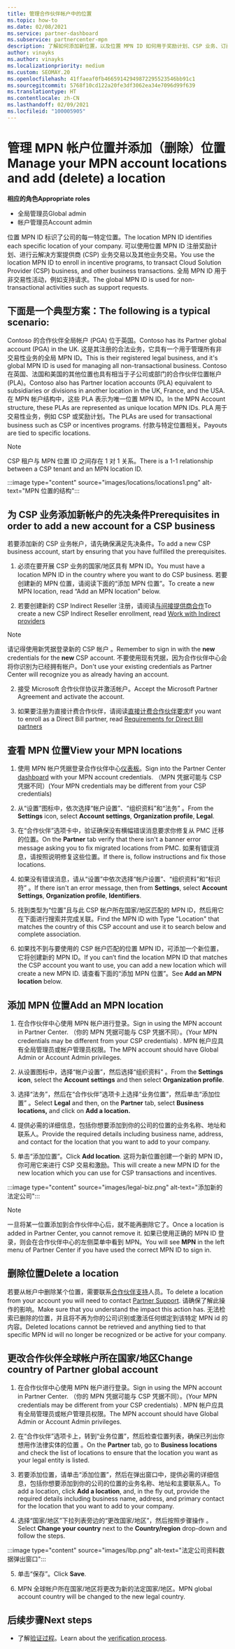 ```yaml
---
title: 管理合作伙伴帐户中的位置
ms.topic: how-to
ms.date: 02/08/2021
ms.service: partner-dashboard
ms.subservice: partnercenter-mpn
description: 了解如何添加新位置，以及位置 MPN ID 如何用于奖励计划、CSP 业务、订阅和其他交易。
author: vinayks
ms.author: vinayks
ms.localizationpriority: medium
ms.custom: SEOMAY.20
ms.openlocfilehash: 41ffaeaf0fb46659142949872295523546bb91c1
ms.sourcegitcommit: 5768f10cd122a20fe3df3062ea34e7096d99f639
ms.translationtype: HT
ms.contentlocale: zh-CN
ms.lasthandoff: 02/09/2021
ms.locfileid: "100005905"
---
```

# <a name="manage-your-mpn-account-locations-and-add-delete-a-location"></a><span data-ttu-id="43f0b-103">管理 MPN 帐户位置并添加（删除）位置</span><span class="sxs-lookup"><span data-stu-id="43f0b-103">Manage your MPN account locations and add (delete) a location</span></span>


<span data-ttu-id="43f0b-104">**相应的角色**</span><span class="sxs-lookup"><span data-stu-id="43f0b-104">**Appropriate roles**</span></span>

- <span data-ttu-id="43f0b-105">全局管理员</span><span class="sxs-lookup"><span data-stu-id="43f0b-105">Global admin</span></span>
- <span data-ttu-id="43f0b-106">帐户管理员</span><span class="sxs-lookup"><span data-stu-id="43f0b-106">Account admin</span></span>

<span data-ttu-id="43f0b-107">位置 MPN ID 标识了公司的每一特定位置。</span><span class="sxs-lookup"><span data-stu-id="43f0b-107">The location MPN ID identifies each specific location of your company.</span></span> <span data-ttu-id="43f0b-108">可以使用位置 MPN ID 注册奖励计划、进行云解决方案提供商 (CSP) 业务交易以及其他业务交易。</span><span class="sxs-lookup"><span data-stu-id="43f0b-108">You use the location MPN ID to enroll in incentive programs, to transact Cloud Solution Provider (CSP) business, and other business transactions.</span></span> <span data-ttu-id="43f0b-109">全局 MPN ID 用于非交易性活动，例如支持请求。</span><span class="sxs-lookup"><span data-stu-id="43f0b-109">The global MPN ID is used for non-transactional activities such as support requests.</span></span>

## <a name="the-following-is-a-typical-scenario"></a><span data-ttu-id="43f0b-110">下面是一个典型方案：</span><span class="sxs-lookup"><span data-stu-id="43f0b-110">The following is a typical scenario:</span></span>

<span data-ttu-id="43f0b-111">Contoso 的合作伙伴全局帐户 (PGA) 位于英国。</span><span class="sxs-lookup"><span data-stu-id="43f0b-111">Contoso has its Partner global account (PGA) in the UK.</span></span> <span data-ttu-id="43f0b-112">这是其注册的合法业务，它具有一个用于管理所有非交易性业务的全局 MPN ID。</span><span class="sxs-lookup"><span data-stu-id="43f0b-112">This is their registered legal business, and it's global MPN ID is used for managing all non-transactional business.</span></span> <span data-ttu-id="43f0b-113">Contoso 在英国、法国和美国的其他位置也具有相当于子公司或部门的合作伙伴位置帐户 (PLA)。</span><span class="sxs-lookup"><span data-stu-id="43f0b-113">Contoso also has Partner location accounts (PLA) equivalent to subsidiaries or divisions in another location in the UK, France, and the USA.</span></span> <span data-ttu-id="43f0b-114">在 MPN 帐户结构中，这些 PLA 表示为唯一位置 MPN ID。</span><span class="sxs-lookup"><span data-stu-id="43f0b-114">In the MPN Account structure, these PLAs are represented as unique location MPN IDs.</span></span> <span data-ttu-id="43f0b-115">PLA 用于交易性业务，例如 CSP 或奖励计划。</span><span class="sxs-lookup"><span data-stu-id="43f0b-115">The PLAs are used for transactional business such as CSP or incentives programs.</span></span> <span data-ttu-id="43f0b-116">付款与特定位置相关。</span><span class="sxs-lookup"><span data-stu-id="43f0b-116">Payouts are tied to specific locations.</span></span> 

>[!NOTE]
><span data-ttu-id="43f0b-117">CSP 租户与 MPN 位置 ID 之间存在 1 对 1 关系。</span><span class="sxs-lookup"><span data-stu-id="43f0b-117">There is a 1-1 relationship between a CSP tenant and an MPN location ID.</span></span>

:::image type="content" source="images/locations/locations1.png" alt-text="MPN 位置的结构":::

## <a name="prerequisites-in-order-to-add-a-new-account-for-a-csp-business"></a><span data-ttu-id="43f0b-119">为 CSP 业务添加新帐户的先决条件</span><span class="sxs-lookup"><span data-stu-id="43f0b-119">Prerequisites in order to add a new account for a CSP business</span></span>

<span data-ttu-id="43f0b-120">若要添加新的 CSP 业务帐户，请先确保满足先决条件。</span><span class="sxs-lookup"><span data-stu-id="43f0b-120">To add a new CSP business account, start by ensuring that you have fulfilled the prerequisites.</span></span>

1. <span data-ttu-id="43f0b-121">必须在要开展 CSP 业务的国家/地区具有 MPN ID。</span><span class="sxs-lookup"><span data-stu-id="43f0b-121">You must have a location MPN ID in the country where you want to do CSP business.</span></span> <span data-ttu-id="43f0b-122">若要创建新的 MPN 位置，请阅读下面的“添加 MPN 位置”。</span><span class="sxs-lookup"><span data-stu-id="43f0b-122">To create a new MPN location, read “Add an MPN location” below.</span></span>
  
1. <span data-ttu-id="43f0b-123">若要创建新的 CSP Indirect Reseller 注册，请阅读[与间接提供商合作](indirect-reseller-tasks-in-partner-center.md#get-started)</span><span class="sxs-lookup"><span data-stu-id="43f0b-123">To create a new CSP Indirect Reseller enrollment, read [Work with Indirect providers](indirect-reseller-tasks-in-partner-center.md#get-started)</span></span> 

>[!NOTE] 
 ><span data-ttu-id="43f0b-124">请记得使用新凭据登录新的 CSP 帐户 。</span><span class="sxs-lookup"><span data-stu-id="43f0b-124">Remember to sign in with the **new** credentials for the **new** CSP account.</span></span> <span data-ttu-id="43f0b-125">不要使用现有凭据，因为合作伙伴中心会将你识别为已经拥有帐户。</span><span class="sxs-lookup"><span data-stu-id="43f0b-125">Don't use your existing credentials as Partner Center will recognize you as already having an account.</span></span>

2. <span data-ttu-id="43f0b-126">接受 Microsoft 合作伙伴协议并激活帐户。</span><span class="sxs-lookup"><span data-stu-id="43f0b-126">Accept the Microsoft Partner Agreement and activate the account.</span></span>

1. <span data-ttu-id="43f0b-127">如果要注册为直接计费合作伙伴，请阅读[直接计费合作伙伴要求](direct-partner-new-requirements.md)</span><span class="sxs-lookup"><span data-stu-id="43f0b-127">If you want to enroll as a Direct Bill partner, read [Requirements for Direct Bill partners](direct-partner-new-requirements.md)</span></span>

## <a name="view-your-mpn-locations"></a><span data-ttu-id="43f0b-128">查看 MPN 位置</span><span class="sxs-lookup"><span data-stu-id="43f0b-128">View your MPN locations</span></span>

1. <span data-ttu-id="43f0b-129">使用 MPN 帐户凭据登录合作伙伴中心[仪表板](https://partner.microsoft.com/dashboard/home)。</span><span class="sxs-lookup"><span data-stu-id="43f0b-129">Sign into the Partner Center [dashboard](https://partner.microsoft.com/dashboard/home) with your MPN account credentials.</span></span> <span data-ttu-id="43f0b-130">（MPN 凭据可能与 CSP 凭据不同）</span><span class="sxs-lookup"><span data-stu-id="43f0b-130">(Your MPN credentials may be different from your CSP credentials)</span></span> 
 
1. <span data-ttu-id="43f0b-131">从“设置”图标中，依次选择“帐户设置”、“组织资料”和“法务”   。</span><span class="sxs-lookup"><span data-stu-id="43f0b-131">From the **Settings** icon, select **Account settings**, **Organization profile**, **Legal**.</span></span> 

1. <span data-ttu-id="43f0b-132">在“合作伙伴”选项卡中，验证确保没有横幅错误消息要求你修复从 PMC 迁移的位置。</span><span class="sxs-lookup"><span data-stu-id="43f0b-132">On the **Partner** tab verify that there isn't a banner error message asking you to fix migrated locations from PMC.</span></span> <span data-ttu-id="43f0b-133">如果有错误消息，请按照说明修复这些位置。</span><span class="sxs-lookup"><span data-stu-id="43f0b-133">If there is, follow instructions and fix those locations.</span></span> 

3. <span data-ttu-id="43f0b-134">如果没有错误消息，请从“设置”中依次选择“帐户设置”、“组织资料”和“标识符”   。</span><span class="sxs-lookup"><span data-stu-id="43f0b-134">If there isn't an error message, then from  **Settings**, select  **Account Settings**, **Organization profile**, **Identifiers**.</span></span>

4. <span data-ttu-id="43f0b-135">找到类型为“位置”且与此 CSP 帐户所在国家/地区匹配的 MPN ID，然后用它在下面进行搜索并完成关联。</span><span class="sxs-lookup"><span data-stu-id="43f0b-135">Find the MPN ID with Type "Location" that matches the country of this CSP account and use it to search below and complete association.</span></span>

5. <span data-ttu-id="43f0b-136">如果找不到与要使用的 CSP 帐户匹配的位置 MPN ID，可添加一个新位置，它将创建新的 MPN ID。</span><span class="sxs-lookup"><span data-stu-id="43f0b-136">If you can’t find the location MPN ID that matches the CSP account you want to use, you can add a new location which will create a new MPN ID.</span></span> <span data-ttu-id="43f0b-137">请查看下面的“添加 MPN 位置”。</span><span class="sxs-lookup"><span data-stu-id="43f0b-137">See **Add an MPN location** below.</span></span>

## <a name="add-an-mpn-location"></a><span data-ttu-id="43f0b-138">添加 MPN 位置</span><span class="sxs-lookup"><span data-stu-id="43f0b-138">Add an MPN location</span></span>

1. <span data-ttu-id="43f0b-139">在合作伙伴中心使用 MPN 帐户进行登录。</span><span class="sxs-lookup"><span data-stu-id="43f0b-139">Sign in using the MPN account in Partner Center.</span></span> <span data-ttu-id="43f0b-140">（你的 MPN 凭据可能与 CSP 凭据不同）。</span><span class="sxs-lookup"><span data-stu-id="43f0b-140">(Your MPN credentials may be different from your CSP credentials) .</span></span> <span data-ttu-id="43f0b-141">MPN 帐户应具有全局管理员或帐户管理员权限。</span><span class="sxs-lookup"><span data-stu-id="43f0b-141">The MPN account should have Global Admin or Account Admin privileges.</span></span> 

1. <span data-ttu-id="43f0b-142">从设置图标中，选择“帐户设置”，然后选择“组织资料”  。</span><span class="sxs-lookup"><span data-stu-id="43f0b-142">From the **Settings icon**, select the **Account settings** and then select **Organization profile**.</span></span>

2. <span data-ttu-id="43f0b-143">选择“法务”，然后在“合作伙伴”选项卡上选择“业务位置”，然后单击“添加位置”   。</span><span class="sxs-lookup"><span data-stu-id="43f0b-143">Select **Legal** and then, on the **Partner** tab, select **Business locations,** and click on **Add a location.**</span></span>

3. <span data-ttu-id="43f0b-144">提供必需的详细信息，包括你想要添加到你的公司的位置的业务名称、地址和联系人。</span><span class="sxs-lookup"><span data-stu-id="43f0b-144">Provide the required details including business name, address, and contact for the location that you want to add to your company.</span></span>
 
1. <span data-ttu-id="43f0b-145">单击“添加位置”。</span><span class="sxs-lookup"><span data-stu-id="43f0b-145">Click **Add location**.</span></span> <span data-ttu-id="43f0b-146">这将为新位置创建一个新的 MPN ID，你可用它来进行 CSP 交易和激励。</span><span class="sxs-lookup"><span data-stu-id="43f0b-146">This will create a new MPN ID for the new location which you can use for CSP transactions and incentives.</span></span>

:::image type="content" source="images/legal-biz.png" alt-text="添加新的法定公司":::

> [!NOTE]
> <span data-ttu-id="43f0b-148">一旦将某一位置添加到合作伙伴中心后，就不能再删除它了。</span><span class="sxs-lookup"><span data-stu-id="43f0b-148">Once a location is added in Partner Center, you cannot remove it.</span></span> <span data-ttu-id="43f0b-149">如果已使用正确的 MPN ID 登录，则会在合作伙伴中心的左侧菜单中看到 MPN。</span><span class="sxs-lookup"><span data-stu-id="43f0b-149">You will see **MPN** in the left menu of Partner Center if you have used the correct MPN ID to sign in.</span></span>

## <a name="delete-a-location"></a><span data-ttu-id="43f0b-150">删除位置</span><span class="sxs-lookup"><span data-stu-id="43f0b-150">Delete a location</span></span>

<span data-ttu-id="43f0b-151">若要从帐户中删除某个位置，需要联系[合作伙伴支持](https://partner.microsoft.com/dashboard/support/servicerequests/create?stage=2&topicid=1af7f3a0-1757-3543-4b6a-c945c3ad187b)人员。</span><span class="sxs-lookup"><span data-stu-id="43f0b-151">To delete a location from your account you will need to contact [Partner Support](https://partner.microsoft.com/dashboard/support/servicerequests/create?stage=2&topicid=1af7f3a0-1757-3543-4b6a-c945c3ad187b).</span></span> <span data-ttu-id="43f0b-152">请确保了解此操作的影响。</span><span class="sxs-lookup"><span data-stu-id="43f0b-152">Make sure that you understand the impact this action has.</span></span> <span data-ttu-id="43f0b-153">无法检索已删除的位置，并且将不再为你的公司识别或激活任何绑定到该特定 MPN id 的内容。</span><span class="sxs-lookup"><span data-stu-id="43f0b-153">Deleted locations cannot be retrieved and anything tied to that specific MPN id will no longer be recognized or be active for your company.</span></span>

## <a name="change-country-of-partner-global-account"></a><span data-ttu-id="43f0b-154">更改合作伙伴全球帐户所在国家/地区</span><span class="sxs-lookup"><span data-stu-id="43f0b-154">Change country of Partner global account</span></span> 

1. <span data-ttu-id="43f0b-155">在合作伙伴中心使用 MPN 帐户进行登录。</span><span class="sxs-lookup"><span data-stu-id="43f0b-155">Sign in using the MPN account in Partner Center.</span></span> <span data-ttu-id="43f0b-156">（你的 MPN 凭据可能与 CSP 凭据不同）。</span><span class="sxs-lookup"><span data-stu-id="43f0b-156">(Your MPN credentials may be different from your CSP credentials) .</span></span> <span data-ttu-id="43f0b-157">MPN 帐户应具有全局管理员或帐户管理员权限。</span><span class="sxs-lookup"><span data-stu-id="43f0b-157">The MPN account should have Global Admin or Account Admin privileges.</span></span> 

2. <span data-ttu-id="43f0b-158">在“合作伙伴”选项卡上，转到“业务位置”，然后检查位置列表，确保已列出你想用作法律实体的位置 。</span><span class="sxs-lookup"><span data-stu-id="43f0b-158">On the **Partner** tab, go to **Business locations** and check the list of locations to ensure that the location you want as your legal entity is listed.</span></span> 
 
1. <span data-ttu-id="43f0b-159">若要添加位置，请单击“添加位置”，然后在弹出窗口中，提供必需的详细信息，包括你想要添加到你的公司的位置的业务名称、地址和主要联系人。</span><span class="sxs-lookup"><span data-stu-id="43f0b-159">To add a location, click **Add a location**, and, in the fly out, provide the required details including business name, address, and primary contact for the location that you want to add to your company.</span></span> 
 
1. <span data-ttu-id="43f0b-160">选择“国家/地区”下拉列表旁边的“更改国家/地区”，然后按照步骤操作 。</span><span class="sxs-lookup"><span data-stu-id="43f0b-160">Select **Change your country** next to the **Country/region** drop-down and follow the steps.</span></span> 

:::image type="content" source="images/lbp.png" alt-text="法定公司资料数据弹出窗口":::

5. <span data-ttu-id="43f0b-162">单击“保存”。</span><span class="sxs-lookup"><span data-stu-id="43f0b-162">Click **Save**.</span></span>

6. <span data-ttu-id="43f0b-163">MPN 全球帐户所在国家/地区将更改为新的法定国家/地区。</span><span class="sxs-lookup"><span data-stu-id="43f0b-163">MPN global account country will be changed to the new legal country.</span></span>
  
## <a name="next-steps"></a><span data-ttu-id="43f0b-164">后续步骤</span><span class="sxs-lookup"><span data-stu-id="43f0b-164">Next steps</span></span>

- <span data-ttu-id="43f0b-165">了解[验证过程](verification-responses.md)。</span><span class="sxs-lookup"><span data-stu-id="43f0b-165">Learn about the [verification process](verification-responses.md).</span></span>
